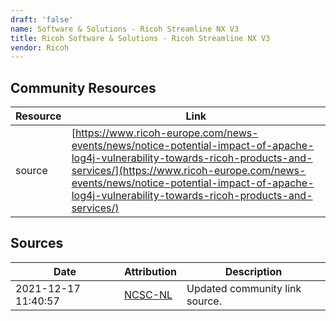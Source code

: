 ```yaml
---
draft: 'false'
name: Software & Solutions - Ricoh Streamline NX V3
title: Ricoh Software & Solutions - Ricoh Streamline NX V3
vendor: Ricoh
---
```



## Community Resources
| Resource | Link |
| --- | --- |
| source | [https://www.ricoh-europe.com/news-events/news/notice-potential-impact-of-apache-log4j-vulnerability-towards-ricoh-products-and-services/](https://www.ricoh-europe.com/news-events/news/notice-potential-impact-of-apache-log4j-vulnerability-towards-ricoh-products-and-services/) |


## Sources
| Date | Attribution | Description |
| --- | --- | --- |
| 2021-12-17 11:40:57 | [NCSC-NL](https://github.com/NCSC-NL/log4shell/blob/main/software/README.md) | Updated community link source.  |
